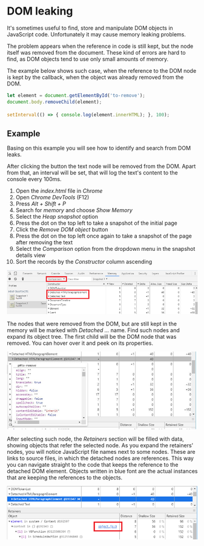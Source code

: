 # DOM leaking

It's sometimes useful to find, store and manipulate DOM objects in JavaScript code. Unfortunately it may cause memory leaking problems. 

The problem appears when the reference in code is still kept, but the node itself was removed from the document. These kind of errors are hard to find, as DOM objects tend to use only small amounts of memory.

The example below shows such case, when the reference to the DOM node is kept by the callback, when the object was already removed from the DOM.

```javascript
let element = document.getElementById('to-remove');
document.body.removeChild(element);

setInterval(() => { console.log(element.innerHTML); }, 100);
```

## Example

Basing on this example you will see how to identify and search from DOM leaks.

After clicking the button the text node will be removed from the DOM. Apart from that, an interval will be set, that will log the text's content to the console every 100ms.

1. Open the *index.html* file in *Chrome*
2. Open *Chrome DevTools* (F12)
3. Press *Alt + Shift + P*
4. Search for *memory* and choose *Show Memory*
5. Select the *Heap snapshot* option
6. Press the dot on the top left to take a snapshot of the initial page
7. Click the *Remove DOM object* button
8. Press the dot on the top left once again to take a snapshot of the page after removing the text
9. Select the *Comparison* option from the dropdown menu in the snapshot details view
10. Sort the records by the *Constructor* column ascending

![The comparison view of snapshots showing the detached DOM elements](./.Docs/Comparison.png)

The nodes that were removed from the DOM, but are still kept in the memory will be marked with *Detached ...* name. Find such nodes and expand its object tree. The first child will be the DOM node that was removed. You can hover over it and peek on its properties.

![The properties of the detached DOM node](./.Docs/Properties.jpg)

 After selecting such node, the *Retainers* section will be filled with data, showing objects that refer the selected node. As you expand the retainers' nodes, you will notice JavaScript file names next to some nodes. These are links to source files, in which the detached nodes are references. This way you can navigate straight to the code that keeps the reference to the detached DOM element. Objects written in blue font are the actual instances that are keeping the references to the objects.

![The Retainers tree of the detached node](./.Docs/Details.png)
